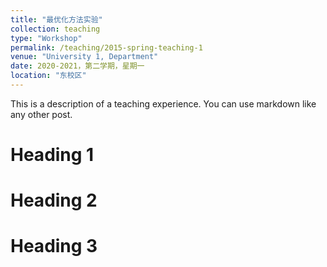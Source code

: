 ```yaml
---
title: "最优化方法实验"
collection: teaching
type: "Workshop"
permalink: /teaching/2015-spring-teaching-1
venue: "University 1, Department"
date: 2020-2021，第二学期，星期一
location: "东校区"
---
```




This is a description of a teaching experience. You can use markdown like any other post.

Heading 1
======

Heading 2
======

Heading 3
======
